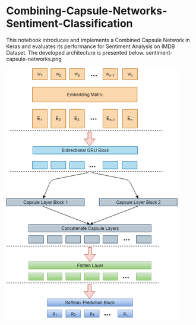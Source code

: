 # Combining-Capsule-Networks-Sentiment-Classification
This notebook introduces and implements a Combined Capsule Network in Keras and evaluates its performance for Sentiment Analysis on IMDB Dataset. The developed architecture is presented below.
sentiment-capsule-networks.png

![Screenshot](sentiment-capsule-networks.png)
